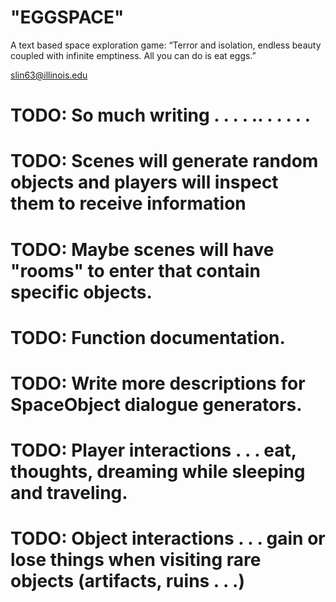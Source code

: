 # "EGGSPACE"

A text based space exploration game: “Terror and isolation, endless beauty coupled with
infinite emptiness. All you can do is eat eggs.”

slin63@illinois.edu


# TODO: So much writing . . . . .. . . . . .
# TODO: Scenes will generate random objects and players will inspect them to receive information
# TODO: Maybe scenes will have "rooms" to enter that contain specific objects.
# TODO: Function documentation.
# TODO: Write more descriptions for SpaceObject dialogue generators.
# TODO: Player interactions . . . eat, thoughts, dreaming while sleeping and traveling.
# TODO: Object interactions . . . gain or lose things when visiting rare objects (artifacts, ruins . . .)
